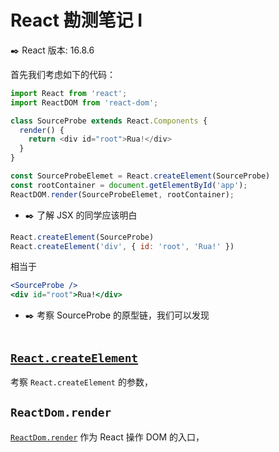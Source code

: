 # React 勘测笔记 I

:black_nib: React 版本: 16.8.6 

首先我们考虑如下的代码：
```js
import React from 'react';
import ReactDOM from 'react-dom';

class SourceProbe extends React.Components {
  render() {
    return <div id="root">Rua!</div>
  }
}

const SourceProbeElemet = React.createElement(SourceProbe)
const rootContainer = document.getElementById('app');
ReactDOM.render(SourceProbeElemet, rootContainer);
```

- :black_nib: 了解 JSX 的同学应该明白 
```js
React.createElement(SourceProbe)  
React.createElement('div', { id: 'root', 'Rua!' })
```

相当于
```jsx
<SourceProbe />
<div id="root">Rua!</div>
```

- :black_nib: 考察 SourceProbe 的原型链，我们可以发现
```

```

## [`React.createElement`](https://zh-hans.reactjs.org/docs/react-api.html#createelement)

考察 `React.createElement` 的参数，

## `ReactDom.render`

[`ReactDom.render`](https://zh-hans.reactjs.org/docs/react-dom.html#render) 作为 React 操作 DOM 的入口，
